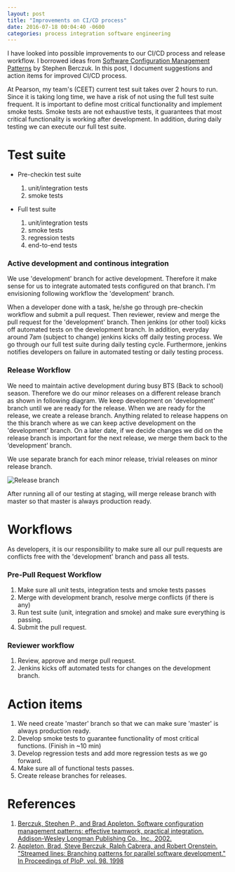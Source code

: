 ```yaml
---
layout: post
title: "Improvements on CI/CD process"
date: 2016-07-18 00:04:40 -0600
categories: process integration software engineering
---
```


I have looked into possible improvements to our CI/CD process and release workflow. I borrowed ideas from [Software Configuration Management Patterns][scm-patterns] by Stephen Berczuk. In this post, I document suggestions and action items for improved CI/CD process.

At Pearson, my team's (CEET) current test suit takes over 2 hours to run. Since it is taking long time, we have a risk of not using the full test suite frequent. It is important to define most critical functionality and implement smoke tests. Smoke tests are not exhaustive tests, it guarantees that most critical functionality is working after development. In addition, during daily testing we can execute our full test suite.

# Test suite

* Pre-checkin test suite
	1. unit/integration tests
	1. smoke tests

* Full test suite
	1. unit/integration tests
	1. smoke tests
	1. regression tests
	1. end-to-end tests
   
### Active development and continous integration

We use 'development' branch for active development. Therefore it make sense for us to integrate automated tests configured on that branch. I'm envisioning following workflow the 'development' branch.

When a developer done with a task, he/she go through pre-checkin workflow and submit a pull request. Then reviewer, review and merge the pull request for the 'development' branch. Then jenkins (or other tool) kicks off automated tests on the development branch. In addition, everyday around 7am (subject to change) jenkins kicks off daily testing process. We go through our full test suite during daily testing cycle. Furthermore, jenkins notifies developers on failure in automated testing or daily testing process.

### Release Workflow

We need to maintain active development during busy BTS (Back to school) season. Therefore we do our minor releases on a different release branch as shown in following diagram. We keep development on 'development' branch until we are ready for the release.  When we are ready for the release, we create a release branch. Anything related to release happens on the this branch where as we can keep active development on the 'development' branch. On a later date, if we decide changes we did on the release branch is important for the next release, we merge them back to the ‘development’ branch.

We use separate branch for each minor release, trivial releases on minor release branch.

![Release branch](https://s3.amazonaws.com/knox-makers/release_branch.png)

After running all of our testing at staging, will merge release branch with master so that master is always production ready.

# Workflows

As developers, it is our responsibility to make sure all our pull requests are conflicts free with the 'development' branch and pass all tests.

### Pre-Pull Request Workflow

1. Make sure all unit tests, integration tests and smoke tests passes
1. Merge with development branch, resolve merge conflicts (if there is any)
1. Run test suite (unit, integration and smoke) and make sure everything is passing.
1. Submit the pull request.

### Reviewer workflow

1. Review, approve and merge pull request.
1. Jenkins kicks off automated tests for changes on the development branch.


# Action items

1. We need create 'master' branch so that we can make sure 'master' is always production ready.
1. Develop smoke tests to guarantee functionality of most critical functions. (Finish in ~10 min)
1. Develop regression tests and add more regression tests as we go forward.
1. Make sure all of functional tests passes.
1. Create release branches for releases.

# References

1. [Berczuk, Stephen P., and Brad Appleton. Software configuration management patterns: effective teamwork, practical integration. Addison-Wesley Longman Publishing Co., Inc., 2002.][scm-patterns]
1. [Appleton, Brad, Steve Berczuk, Ralph Cabrera, and Robert Orenstein. "Streamed lines: Branching patterns for parallel software development." In Proceedings of PloP, vol. 98. 1998][stream-lines]


[scm-patterns]: https://www.amazon.com/Software-Configuration-Management-Patterns-Integration/dp/0201741172
[stream-lines]: www.hillside.net/plop/plop98/final_submissions/P37.pdf
